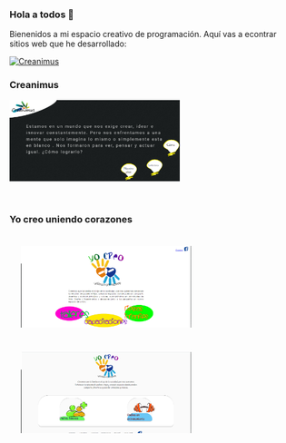 ### Hola a todos 👋

Bienenidos a mi espacio creativo de programación. Aquí vas a econtrar sitios web que he desarrollado: 

<a href="https://creanimus.com/" target="_blank"><img src="https://i0.wp.com/creanimus.com/wp-content/uploads/2021/02/nlogo.png" alt="Creanimus" style="width:100px;"></a>

### Creanimus

<a href="https://davianci.github.io/Creanimus1.0/" target="_blank"><img src="https://github.com/Davianci/Creanimus1.0/blob/main/creanimus/imagenes/creanimus1.png?raw=true" alt="Creanimus 1.0" style="width:300px;"></a>

</br>

### Yo creo uniendo corazones

<a href="https://davianci.github.io/yocreo1.0/" target="_blank"><img src="https://github.com/Davianci/yocreo1.0/blob/main/imagenes/yocreo1.png?raw=true" alt="Yo creo Uniendo Corazones 1.0" style="width:300px;margin:20px;"></a>      <a href="https://davianci.github.io/yocreo2.0/" target="_blank"><img src="https://github.com/Davianci/yocreo2.0/blob/main/imagenes/yocreo2.png?raw=true" alt="Yo creo Uniendo Corazones 2.0" style="width:300px;margin:20px;"></a>

<!--
**Davianci/davianci** is a ✨ _special_ ✨ repository because its `README.md` (this file) appears on your GitHub profile.

Here are some ideas to get you started:

- 🔭 I’m currently working on ...
- 🌱 I’m currently learning ...
- 👯 I’m looking to collaborate on ...
- 🤔 I’m looking for help with ...
- 💬 Ask me about ...
- 📫 How to reach me: ...
- 😄 Pronouns: ...
- ⚡ Fun fact: ...
-->
